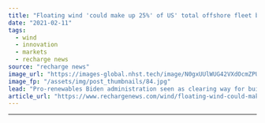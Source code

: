 ```yaml
---
title: "Floating wind 'could make up 25%' of US' total offshore fleet by 2035 -  Aegir"
date: "2021-02-11"
tags: 
  - wind
  - innovation
  - markets
  - recharge news
source: "recharge news"
image_url: "https://images-global.nhst.tech/image/N0gxUUlWUG42VXdOcmZPUmFDWmU0d2JBUEdCdmh4b1l5dlU4cDZKYmRxYz0=/nhst/binary/98e07b356e7f43fe521fb8c2795c8009"
image_fp: "/assets/img/post_thumbnails/84.jpg"
lead: "Pro-renewables Biden administration seen as clearing way for build-out of as much as 11GW of deepwater projects, led by massive, long-simmering play off California"
article_url: "https://www.rechargenews.com/wind/floating-wind-could-make-up-25-of-us-total-offshore-fleet-by-2035-aegir/2-1-961759"
---
```


---
